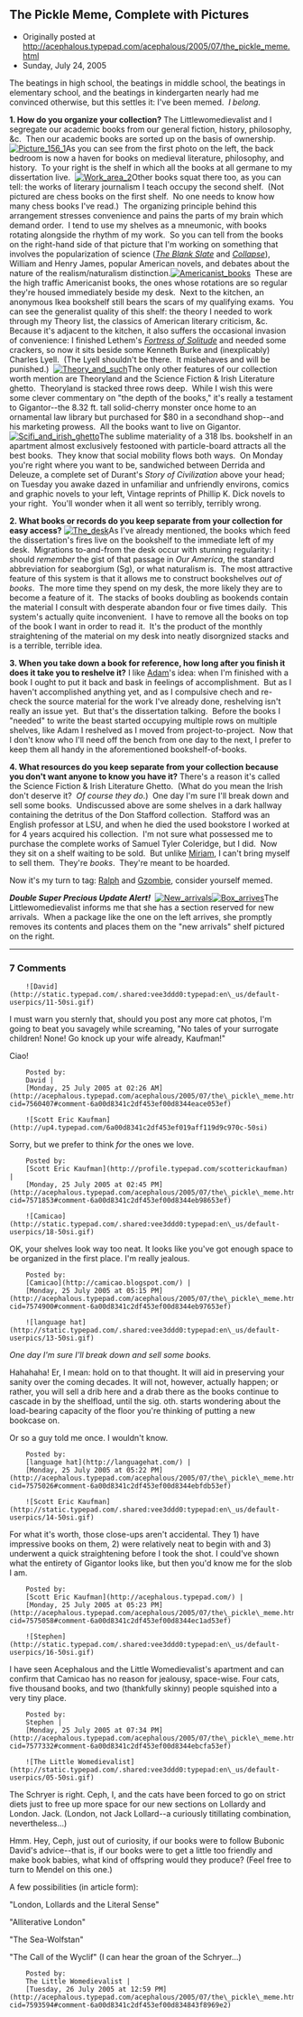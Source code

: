 ## The Pickle Meme, Complete with Pictures

 * Originally posted at http://acephalous.typepad.com/acephalous/2005/07/the_pickle_meme.html
 * Sunday, July 24, 2005



The beatings in high school, the beatings in middle school, the beatings in elementary school, and the beatings in kindergarten nearly had me convinced otherwise, but this settles it: I've been memed.  _I belong._

**1. How do you organize your collection?** The Littlewomedievalist and I segregate our academic books from our general fiction, history, philosophy, &c.  Then our academic books are sorted up on the basis of ownership.  [![Picture\_156\_1](http://acephalous.typepad.com/acephalous/images/picture\_156\_1.jpg "Picture\_156\_1")](http://acephalous.typepad.com/.shared/image.html?/photos/uncategorized/picture\_156\_1.jpg)As you can see from the first photo on the left, the back bedroom is now a haven for books on medieval literature, philosophy, and history.  To your right is the shelf in which all the books at all germane to my dissertation live.  [![Work\_area\_2](http://acephalous.typepad.com/acephalous/images/work\_area\_2.jpg "Work\_area\_2")](http://acephalous.typepad.com/.shared/image.html?/photos/uncategorized/work\_area\_2.jpg)Other books squat there too, as you can tell: the works of literary journalism I teach occupy the second shelf.  (Not pictured are chess books on the first shelf.  No one needs to know how many chess books I've read.)  The organizing principle behind this arrangement stresses convenience and pains the parts of my brain which demand order.  I tend to use my shelves as a mneumonic, with books rotating alongside the rhythm of my work.  So you can tell from the books on the right-hand side of that picture that I'm working on something that involves the popularization of science (_[The Blank Slate](http://www.amazon.com/exec/obidos/ASIN/0670031518/102-2242025-0090512)_ and [_Collapse_](http://www.amazon.com/exec/obidos/ASIN/0670033375/)), William and Henry James, popular American novels, and debates about the nature of the realism/naturalism distinction.[![Americanist\_books](http://acephalous.typepad.com/acephalous/images/americanist\_books.jpg "Americanist\_books")](http://acephalous.typepad.com/.shared/image.html?/photos/uncategorized/americanist\_books.jpg)  These are the high traffic Americanist books, the ones whose rotations are so regular they're housed immediately beside my desk.  Next to the kitchen, an anonymous Ikea bookshelf still bears the scars of my qualifying exams.  You can see the generalist quality of this shelf: the theory I needed to work through my Theory list, the classics of American literary criticism, &c.  Because it's adjacent to the kitchen, it also suffers the occasional invasion of convenience: I finished Lethem's _[Fortress of Solitude](http://www.amazon.com/exec/obidos/ASIN/0375724885/)_ and needed some crackers, so now it sits beside some Kenneth Burke and (inexplicably) Charles Lyell.  (The Lyell shouldn't be there.  It misbehaves and will be punished.)  [![Theory\_and\_such](http://acephalous.typepad.com/acephalous/images/theory\_and\_such.jpg "Theory\_and\_such")](http://acephalous.typepad.com/.shared/image.html?/photos/uncategorized/theory\_and\_such.jpg)The only other features of our collection worth mention are Theoryland and the Science Fiction & Irish Literature ghetto.  Theoryland is stacked three rows deep.  While I wish this were some clever commentary on "the depth of the books," it's really a testament to Gigantor--the 8.32 ft. tall solid-cherry monster once home to an ornamental law library but purchased for $80 in a secondhand shop--and his marketing prowess.  All the books want to live on Gigantor.  [![Scifi\_and\_irish\_ghetto](http://acephalous.typepad.com/acephalous/images/scifi\_and\_irish\_ghetto.jpg "Scifi\_and\_irish\_ghetto")](http://acephalous.typepad.com/.shared/image.html?/photos/uncategorized/scifi\_and\_irish\_ghetto.jpg)The sublime materiality of a 318 lbs. bookshelf in an apartment almost exclusively festooned with particle-board attracts all the best books.  They know that social mobility flows both ways.  On Monday you're right where you want to be, sandwiched between Derrida and Deleuze, a complete set of Durant's _Story of Civilization_ above your head; on Tuesday you awake dazed in unfamiliar and unfriendly environs, comics and graphic novels to your left, Vintage reprints of Phillip K. Dick novels to your right.  You'll wonder when it all went so terribly, terribly wrong.  

**2. What books or records do you keep separate from your collection for easy access?** [![The\_desk](http://acephalous.typepad.com/acephalous/images/the\_desk.jpg "The\_desk")](http://acephalous.typepad.com/.shared/image.html?/photos/uncategorized/the\_desk.jpg)As I've already mentioned, the books which feed the dissertation's fires live on the bookshelf to the immediate left of my desk.  Migrations to-and-from the desk occur with stunning regularity: I should _remember_ the gist of that passage in _Our America_, the standard abbreviation for seaborgium (Sg), or what naturalism is.  The most attractive feature of this system is that it allows me to construct bookshelves _out of books_.  The more time they spend on my desk, the more likely they are to become a feature of it.  The stacks of books doubling as bookends contain the material I consult with desperate abandon four or five times daily.  This system's actually quite inconvenient.  I have to remove all the books on top of the book I want in order to read it.  It's the product of the monthly straightening of the material on my desk into neatly disorgnized stacks and is a terrible, terrible idea.  

**3. When you take down a book for reference, how long after you finish it does it take you to reshelve it?** I like [Adam](http://www.adamkotsko.com/weblog/2005/07/pickle-meme.html)'s idea: when I'm finished with a book I ought to put it back and bask in feelings of accomplishment.  But as I haven't accomplished anything yet, and as I compulsive chech and re-check the source material for the work I've already done, reshelving isn't really an issue yet.  But that's the dissertation talking.  Before the books I "needed" to write the beast started occupying multiple rows on multiple shelves, like Adam I reshelved as I moved from project-to-project.  Now that I don't know who I'll need off the bench from one day to the next, I prefer to keep them all handy in the aforementioned bookshelf-of-books.

**4. What resources do you keep separate from your collection because you don't want anyone to know you have it?** There's a reason it's called the Science Fiction & Irish Literature Ghetto.  (What do you mean the Irish don't deserve it?  _Of course they do_.)  One day I'm sure I'll break down and sell some books.  Undiscussed above are some shelves in a dark hallway containing the detritus of the Don Stafford collection.  Stafford was an English professor at LSU, and when he died the used bookstore I worked at for 4 years acquired his collection.  I'm not sure what possessed me to purchase the complete works of Samuel Tyler Coleridge, but I did.  Now they sit on a shelf waiting to be sold.  But unlike [Miriam](http://littleprofessor.typepad.com/the\_little\_professor/2005/07/further\_adventu.html), I can't bring myself to sell them.  They're _books_.  They're meant to be hoarded.  

Now it's my turn to tag: [Ralph](http://hnn.us/blogs/2.html) and [Gzombie](http://ghw.wordherders.net/), consider yourself memed.

**_Double Super Precious_ _Update Alert!_**  [![New\_arrivals](http://acephalous.typepad.com/acephalous/images/new\_arrivals.jpg "New\_arrivals")](http://acephalous.typepad.com/.shared/image.html?/photos/uncategorized/new\_arrivals.jpg)[![Box\_arrives](http://acephalous.typepad.com/acephalous/images/box\_arrives.jpg "Box\_arrives")](http://acephalous.typepad.com/.shared/image.html?/photos/uncategorized/box\_arrives.jpg)The Littlewomedievalist informs me that she has a section reserved for new arrivals.  When a package like the one on the left arrives, she promptly removes its contents and places them on the "new arrivals" shelf pictured on the right.

		

* * *

### 7 Comments 

		

                
[]()

	

		![David](http://static.typepad.com/.shared:vee3ddd0:typepad:en\_us/default-userpics/11-50si.gif)
	

	

		

I must warn you sternly that, should you post any more cat photos, I'm going to beat you savagely while screaming, "No tales of your surrogate children! None! Go knock up your wife already, Kaufman!"

Ciao!

	

		Posted by:
		David |
		[Monday, 25 July 2005 at 02:26 AM](http://acephalous.typepad.com/acephalous/2005/07/the\_pickle\_meme.html?cid=7560407#comment-6a00d8341c2df453ef00d8344eace053ef)

[]()

	

		![Scott Eric Kaufman](http://up4.typepad.com/6a00d8341c2df453ef019aff119d9c970c-50si)
	

	

		

Sorry, but we prefer to think _for_ the ones we love.  

	

		Posted by:
		[Scott Eric Kaufman](http://profile.typepad.com/scotterickaufman) |
		[Monday, 25 July 2005 at 02:45 PM](http://acephalous.typepad.com/acephalous/2005/07/the\_pickle\_meme.html?cid=7571853#comment-6a00d8341c2df453ef00d8344eb98653ef)

[]()

	

		![Camicao](http://static.typepad.com/.shared:vee3ddd0:typepad:en\_us/default-userpics/18-50si.gif)
	

	

		

OK, your shelves look way too neat. It looks like you've got enough space to be organized in the first place. I'm really jealous.  


	

		Posted by:
		[Camicao](http://camicao.blogspot.com/) |
		[Monday, 25 July 2005 at 05:15 PM](http://acephalous.typepad.com/acephalous/2005/07/the\_pickle\_meme.html?cid=7574900#comment-6a00d8341c2df453ef00d8344eb97653ef)

[]()

	

		![language hat](http://static.typepad.com/.shared:vee3ddd0:typepad:en\_us/default-userpics/13-50si.gif)
	

	

		

_One day I'm sure I'll break down and sell some books._

Hahahaha!  Er, I mean: hold on to that thought.  It will aid in preserving your sanity over the coming decades.  It will not, however, actually happen; or rather, you will sell a drib here and a drab there as the books continue to cascade in by the shelfload, until the sig. oth. starts wondering about the load-bearing capacity of the floor you're thinking of putting a new bookcase on.

Or so a guy told me once.  I wouldn't know.

	

		Posted by:
		[language hat](http://languagehat.com/) |
		[Monday, 25 July 2005 at 05:22 PM](http://acephalous.typepad.com/acephalous/2005/07/the\_pickle\_meme.html?cid=7575026#comment-6a00d8341c2df453ef00d8344ebfdb53ef)

[]()

	

		![Scott Eric Kaufman](http://static.typepad.com/.shared:vee3ddd0:typepad:en\_us/default-userpics/14-50si.gif)
	

	

		

For what it's worth, those close-ups aren't accidental.  They 1) have impressive books on them, 2) were relatively neat to begin with and 3) underwent a quick straightening before I took the shot.  I could've shown what the entirety of Gigantor looks like, but then you'd know me for the slob I am.  

	

		Posted by:
		[Scott Eric Kaufman](http://acephalous.typepad.com/) |
		[Monday, 25 July 2005 at 05:23 PM](http://acephalous.typepad.com/acephalous/2005/07/the\_pickle\_meme.html?cid=7575058#comment-6a00d8341c2df453ef00d8344ec1ad53ef)

[]()

	

		![Stephen](http://static.typepad.com/.shared:vee3ddd0:typepad:en\_us/default-userpics/16-50si.gif)
	

	

		

I have seen Acephalous and the Little Womedievalist's apartment and can confirm that Camicao has no reason for jealousy, space-wise.  Four cats, five thousand books, and two (thankfully skinny) people squished into a very tiny place.

	

		Posted by:
		Stephen |
		[Monday, 25 July 2005 at 07:34 PM](http://acephalous.typepad.com/acephalous/2005/07/the\_pickle\_meme.html?cid=7577332#comment-6a00d8341c2df453ef00d8344ebcfa53ef)

[]()

	

		![The Little Womedievalist](http://static.typepad.com/.shared:vee3ddd0:typepad:en\_us/default-userpics/05-50si.gif)
	

	

		

The Schryer is right. Ceph, I, and the cats have been forced to go on strict diets just to free up more space for our new sections on Lollardy and London. Jack. (London, not Jack Lollard--a curiously titillating combination, nevertheless...)

Hmm. Hey, Ceph, just out of curiosity, if our books were to follow Bubonic David's advice--that is, if our books were to get a little too friendly and make book babies, what kind of offspring would they produce? (Feel free to turn to Mendel on this one.)

A few possibilities (in article form):

"London, Lollards and the Literal Sense"  

"Alliterative London"  

"The Sea-Wolfstan"  

"The Call of the Wyclif" (I can hear the groan of the Schryer...)

	

		Posted by:
		The Little Womedievalist |
		[Tuesday, 26 July 2005 at 12:59 PM](http://acephalous.typepad.com/acephalous/2005/07/the\_pickle\_meme.html?cid=7593594#comment-6a00d8341c2df453ef00d834843f8969e2)

		

        